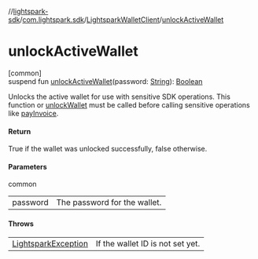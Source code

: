 //[lightspark-sdk](../../../index.md)/[com.lightspark.sdk](../index.md)/[LightsparkWalletClient](index.md)/[unlockActiveWallet](unlock-active-wallet.md)

# unlockActiveWallet

[common]\
suspend fun [unlockActiveWallet](unlock-active-wallet.md)(password: [String](https://kotlinlang.org/api/latest/jvm/stdlib/kotlin/-string/index.html)): [Boolean](https://kotlinlang.org/api/latest/jvm/stdlib/kotlin/-boolean/index.html)

Unlocks the active wallet for use with sensitive SDK operations. This function or [unlockWallet](unlock-wallet.md) must be called before calling sensitive operations like [payInvoice](pay-invoice.md).

#### Return

True if the wallet was unlocked successfully, false otherwise.

#### Parameters

common

| | |
|---|---|
| password | The password for the wallet. |

#### Throws

| | |
|---|---|
| [LightsparkException](../-lightspark-exception/index.md) | If the wallet ID is not set yet. |
